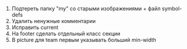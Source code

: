 1. Подтереть папку "my" со старыми изображениями + файл symbol-defs
2. Удалить ненужные комментарии
3. Исправить current
4. На footer сделать отдельный класс секции
5. В picture для team первым указывать больший min-width

